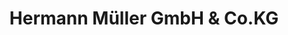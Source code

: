 ---
title: "Hermann Müller GmbH & Co.KG"
url: /schwetzingen/hermann-mueller-gmbh-und-co-kg/
shop: Eisenwaren
---